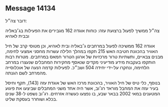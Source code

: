 ## Message 14134

דובר צה״ל:

צה״ל ממשיך לפעול ברצועת עזה: כוחות אוגדה 162 מגבירים את הפעילות בג׳באליה ובבית לאהיא 

אוגדה 162 ממשיכה לפעול במרחבים ג׳באליה ובית לאהיא, וכן מטוסי קרב של חיל האוויר בהכוונת חטיבה האש 215 תקפו במהלך הלילה עשרות מחסני אמצעי לחימה, מבנים צבאיים, ותשתיות טרור מרכזיות של ארגון הטרור חמאס במרחבים.
מטרות רבות הותקפו בעקבות מידע מודיעיני מקדים שנאסף מחקירות המחבלים שנעצרו במרחב הלחימה, ונחקרו על-ידי יחידה 504 ושב״כ. לפעילות קדמה הנעה של אוכלוסייה מהמרחב לשם הגנתה. 

בנוסף, כלי טיס של חיל האוויר, בהכוונת מרכז האש של אוגדת עזה (143), תקף וחיסל בעיר עזה את המחבל מוראד רג׳וב, אשר היה אחד משני המחבלים שביצעו את פיגוע המטענים במאי 2002 בבאר שבע, בו נפצעו כעשרה אזרחים. רג׳וב נשפט ל-38 שנים בכלא ושוחרר בעסקת שליט.


